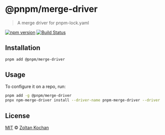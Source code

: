 # @pnpm/merge-driver

> A merge driver for pnpm-lock.yaml

<!--@shields('npm', 'travis')-->
[![npm version](https://img.shields.io/npm/v/@pnpm/merge-driver.svg)](https://www.npmjs.com/package/@pnpm/merge-driver) [![Build Status](https://img.shields.io/travis/pnpm/merge-driver/master.svg)](https://travis-ci.org/pnpm/merge-driver)
<!--/@-->

## Installation

```sh
pnpm add @pnpm/merge-driver
```

## Usage

To configure it on a repo, run:

```sh
pnpm add -g @pnpm/merge-driver
pnpx npm-merge-driver install --driver-name pnpm-merge-driver --driver "pnpm-merge-driver %A %O %B %P" --files pnpm-lock.yaml
```

## License

[MIT](./LICENSE) © [Zoltan Kochan](https://www.kochan.io/)
